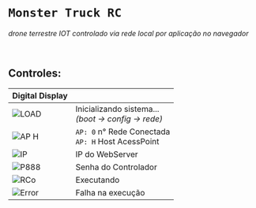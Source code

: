 # `Monster Truck RC`
_drone terrestre IOT controlado via rede local por aplicação no navegador_


<br>

## Controles:

Digital Display |  <br>
---- | :-----
![LOAD](https://media.discordapp.net/attachments/268884978132058112/496337114871496705/load.png?width=102&height=41) | Inicializando sistema...<br> _(boot -> config -> rede)_
![AP H](https://media.discordapp.net/attachments/268884978132058112/496337106185093120/ap-local.png?width=102&height=41) | `AP: 0` n° Rede Conectada<br>`AP: H` Host AcessPoint
![IP](https://media.discordapp.net/attachments/268884978132058112/496337113508478977/ip.png?width=102&height=41) | IP do WebServer 
![P888](https://media.discordapp.net/attachments/268884978132058112/496337116930899968/password.png?width=102&height=41) | Senha do Controlador
![RCo](https://media.discordapp.net/attachments/268884978132058112/496337118189060096/rc.png?width=102&height=41) | Executando 
![Error](https://media.discordapp.net/attachments/268884978132058112/496337109305786382/error.png?width=102&height=41) | Falha na execução
